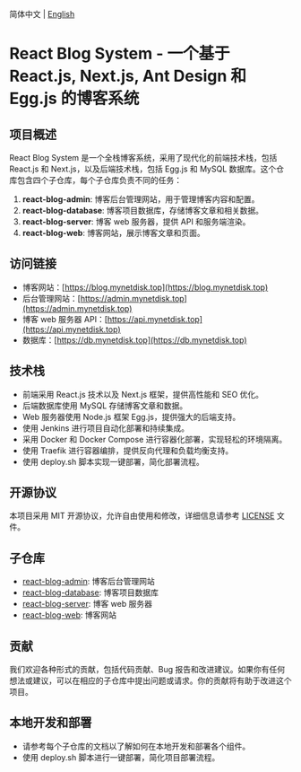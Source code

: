 <div align="left">

简体中文 | [English](https://github.com/MyNetdisk/react-blogs/blob/master/README.md)

</div>

# React Blog System - 一个基于 React.js, Next.js, Ant Design 和 Egg.js 的博客系统

## 项目概述

React Blog System 是一个全栈博客系统，采用了现代化的前端技术栈，包括 React.js 和 Next.js，以及后端技术栈，包括 Egg.js 和 MySQL 数据库。这个仓库包含四个子仓库，每个子仓库负责不同的任务：

1. **react-blog-admin**: 博客后台管理网站，用于管理博客内容和配置。
2. **react-blog-database**: 博客项目数据库，存储博客文章和相关数据。
3. **react-blog-server**: 博客 web 服务器，提供 API 和服务端渲染。
4. **react-blog-web**: 博客网站，展示博客文章和页面。

## 访问链接

- 博客网站：[https://blog.mynetdisk.top](https://blog.mynetdisk.top)
- 后台管理网站：[https://admin.mynetdisk.top](https://admin.mynetdisk.top)
- 博客 web 服务器 API：[https://api.mynetdisk.top](https://api.mynetdisk.top)
- 数据库：[https://db.mynetdisk.top](https://db.mynetdisk.top)

## 技术栈

- 前端采用 React.js 技术以及 Next.js 框架，提供高性能和 SEO 优化。
- 后端数据库使用 MySQL 存储博客文章和数据。
- Web 服务器使用 Node.js 框架 Egg.js，提供强大的后端支持。
- 使用 Jenkins 进行项目自动化部署和持续集成。
- 采用 Docker 和 Docker Compose 进行容器化部署，实现轻松的环境隔离。
- 使用 Traefik 进行容器编排，提供反向代理和负载均衡支持。
- 使用 deploy.sh 脚本实现一键部署，简化部署流程。

## 开源协议

本项目采用 MIT 开源协议，允许自由使用和修改，详细信息请参考 [LICENSE](LICENSE) 文件。

## 子仓库

- [react-blog-admin](https://github.com/MyNetdisk/react-blog-admin): 博客后台管理网站
- [react-blog-database](https://github.com/MyNetdisk/react-blog-database): 博客项目数据库
- [react-blog-server](https://github.com/MyNetdisk/react-blog-server): 博客 web 服务器
- [react-blog-web](https://github.com/MyNetdisk/react-blog-web): 博客网站

## 贡献

我们欢迎各种形式的贡献，包括代码贡献、Bug 报告和改进建议。如果你有任何想法或建议，可以在相应的子仓库中提出问题或请求。你的贡献将有助于改进这个项目。

## 本地开发和部署

- 请参考每个子仓库的文档以了解如何在本地开发和部署各个组件。
- 使用 deploy.sh 脚本进行一键部署，简化项目部署流程。